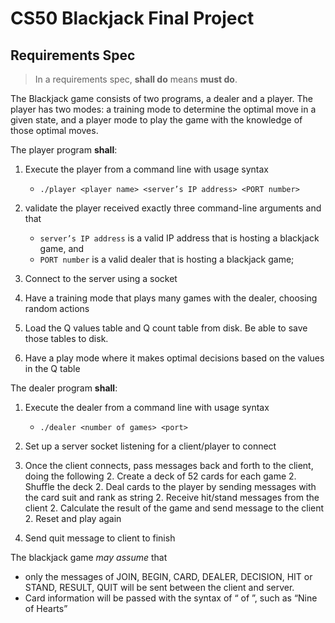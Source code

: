 # CS50 Blackjack Final Project
## Requirements Spec

> In a requirements spec, **shall do** means **must do**.

The Blackjack game consists of two programs, a dealer and a player. The player has two modes: a training mode to determine the optimal move in a given state, and a player mode to play the game with the knowledge of those optimal moves.

The player program **shall**:

1. Execute the player from a command line with usage syntax
   * `./player <player name> <server’s IP address> <PORT number>` 

1. validate the player received exactly three command-line arguments and that 
    * `server’s IP address` is a valid IP address that is hosting a blackjack game, and
    * `PORT number` is a valid dealer that is hosting a blackjack game;

1. Connect to the server using a socket
1. Have a training mode that plays many games with the dealer, choosing random actions  
1. Load the Q values table and Q count table from disk. Be able to save those tables to disk.
1. Have a play mode where it makes optimal decisions based on the values in the Q table

The dealer program **shall**:

1. Execute the dealer from a command line with usage syntax
   * `./dealer <number of games> <port>` 
    
1. Set up a server socket listening for a client/player to connect
1. Once the client connects, pass messages back and forth to the client, doing the following
    2. Create a deck of 52 cards for each game
    2. Shuffle the deck
    2. Deal cards to the player by sending messages with the card suit and rank as string 
    2. Receive hit/stand messages from the client
    2. Calculate the result of the game and send message to the client
    2. Reset and play again 
1. Send quit message to client to finish


The blackjack game *may assume* that

* only the messages of JOIN, BEGIN, CARD, DEALER, DECISION, HIT or STAND, RESULT, QUIT will be sent between the client and server.
* Card information will be passed with the syntax of “<Number> of <Suit>”, such as “Nine of Hearts”

